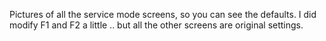 Pictures of all the service mode screens, so you can see the defaults. I did modify F1 and F2 a little .. but all the other screens are original settings.
